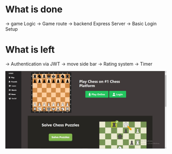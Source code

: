 # What is done
-> game Logic
-> Game route
-> backend Express Server
-> Basic Login Setup


# What is left
-> Authentication via JWT
-> move side bar
-> Rating system
-> Timer



![My-Web-Home-Page](https://github.com/UTSAV2002SHAH/Chess/blob/main/My-home-screen.jpg)
